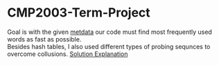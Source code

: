 # CMP2003-Term-Project
Goal is with the given [metdata](https://github.com/mymermer/CMP2003-Term-Project/blob/main/Problem%20Statements/Inputs.zip "Input ZIP") our code must find most frequently used words as fast as possible. \
Besides hash tables, I also used different types of probing sequnces to overcome collusions. [Solution Explanation](https://github.com/mymermer/CMP2003-Term-Project/blob/main/Solution/CMP2003%20Project%20Presenation.pdf "PDF File")
